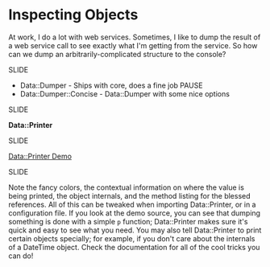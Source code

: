 # Inspecting Objects

At work, I do a lot with web services.  Sometimes, I like to dump the result of a web service call to see
exactly what I'm getting from the service.  So how can we dump an arbitrarily-complicated structure to
the console?

SLIDE

* Data::Dumper - Ships with core, does a fine job
PAUSE
* Data::Dumper::Concise - Data::Dumper with some nice options

SLIDE

**Data::Printer**

SLIDE

[Data::Printer Demo](images/data-printer.png)

SLIDE

Note the fancy colors, the contextual information on where the value
is being printed, the object internals, and the method listing for
the blessed references.  All of this can be tweaked when importing
Data::Printer, or in a configuration file.  If you look at the demo
source, you can see that dumping something is done with a simple
`p` function; Data::Printer makes sure it's quick and easy to
see what you need.  You may also tell Data::Printer to print certain
objects specially; for example, if you don't care about the internals
of a DateTime object.  Check the documentation for all of the cool
tricks you can do!
